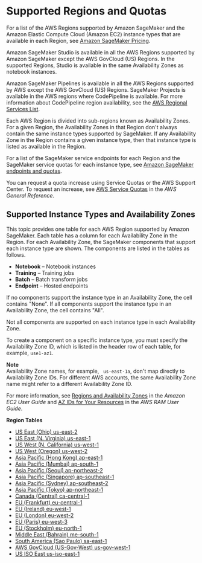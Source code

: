 # Supported Regions and Quotas<a name="regions-quotas"></a>

For a list of the AWS Regions supported by Amazon SageMaker and the Amazon Elastic Compute Cloud \(Amazon EC2\) instance types that are available in each Region, see [Amazon SageMaker Pricing](http://aws.amazon.com/sagemaker/pricing/)\.

Amazon SageMaker Studio is available in all the AWS Regions supported by Amazon SageMaker except the AWS GovCloud \(US\) Regions\. In the supported Regions, Studio is available in the same Availability Zones as notebook instances\.

Amazon SageMaker Pipelines is available in all the AWS Regions supported by AWS except the AWS GovCloud \(US\) Regions\. SageMaker Projects is available in the AWS regions where CodePipeline is available\. For more information about CodePipeline region availability, see the [AWS Regional Services List](http://aws.amazon.com/about-aws/global-infrastructure/regional-product-services/)\.

Each AWS Region is divided into sub\-regions known as Availability Zones\. For a given Region, the Availability Zones in that Region don't always contain the same instance types supported by SageMaker\. If any Availability Zone in the Region contains a given instance type, then that instance type is listed as available in the Region\.

For a list of the SageMaker service endpoints for each Region and the SageMaker service quotas for each instance type, see [Amazon SageMaker endpoints and quotas](https://docs.aws.amazon.com/general/latest/gr/sagemaker.html)\.

You can request a quota increase using Service Quotas or the AWS Support Center\. To request an increase, see [AWS Service Quotas](https://docs.aws.amazon.com/general/latest/gr/aws_service_limits.html) in the *AWS General Reference*\.

## Supported Instance Types and Availability Zones<a name="instance-types-az"></a>

This topic provides one table for each AWS Region supported by Amazon SageMaker\. Each table has a column for each Availability Zone in the Region\. For each Availability Zone, the SageMaker components that support each instance type are shown\. The components are listed in the tables as follows\.
+ **Notebook** – Notebook instances
+ **Training** – Training jobs
+ **Batch** – Batch transform jobs
+ **Endpoint** – Hosted endpoints

If no components support the instance type in an Availability Zone, the cell contains "None"\. If all components support the instance type in an Availability Zone, the cell contains "All"\.

Not all components are supported on each instance type in each Availability Zone\.

To create a component on a specific instance type, you must specify the Availability Zone ID, which is listed in the header row of each table, for example, `use1-az1`\.

**Note**  
Availability Zone names, for example, ` us-east-1a`, don't map directly to Availability Zone IDs\. For different AWS accounts, the same Availability Zone name might refer to a different Availability Zone ID\.

For more information, see [Regions and Availability Zones](https://docs.aws.amazon.com/AWSEC2/latest/UserGuide/using-regions-availability-zones.html) in the *Amazon EC2 User Guide* and [AZ IDs for Your Resources](https://docs.aws.amazon.com/ram/latest/userguide/working-with-az-ids.html) in the *AWS RAM User Guide*\. 

**Region Tables**
+ [US East \(Ohio\) us\-east\-2](http://aws.amazon.com/releasenotes/sagemaker-instance-types-in-us-east-ohio-us-east-2/)
+ [US East \(N\. Virginia\) us\-east\-1](http://aws.amazon.com/releasenotes/sagemaker-instance-types-in-n-virginia-us-east-1/)
+ [US West \(N\. California\) us\-west\-1](http://aws.amazon.com/releasenotes/sagemaker-instance-types-in-us-west-n-california-us-west-1/)
+ [US West \(Oregon\) us\-west\-2](http://aws.amazon.com/releasenotes/sagemaker-instance-types-in-us-west-oregon-us-west-2/)
+ [Asia Pacific \(Hong Kong\) ap\-east\-1](http://aws.amazon.com/releasenotes/sagemaker-instance-types-in-hong-kong-ap-east-1/)
+ [Asia Pacific \(Mumbai\) ap\-south\-1](http://aws.amazon.com/releasenotes/sagemaker-instance-types-in-mumbai-ap-south-1/)
+ [Asia Pacific \(Seoul\) ap\-northeast\-2](http://aws.amazon.com/releasenotes/sagemaker-instance-types-in-seoul-ap-northeast-2/)
+ [Asia Pacific \(Singapore\) ap\-southeast\-1](http://aws.amazon.com/releasenotes/sagemaker-instance-types-in-singapore-ap-southeast-1/)
+ [Asia Pacific \(Sydney\) ap\-southeast\-2](http://aws.amazon.com/releasenotes/sagemaker-instance-types-in-sydney-ap-southeast-2/)
+ [Asia Pacific \(Tokyo\) ap\-northeast\-1](http://aws.amazon.com/releasenotes/sagemaker-instance-types-in-tokyo-ap-northeast-1/)
+ [Canada \(Central\) ca\-central\-1](http://aws.amazon.com/releasenotes/sagemaker-instance-types-in-canada-ca-central-1/)
+ [EU \(Frankfurt\) eu\-central\-1](http://aws.amazon.com/releasenotes/sagemaker-instance-types-in-frankfurt-eu-central-1/)
+ [EU \(Ireland\) eu\-west\-1](http://aws.amazon.com/releasenotes/sagemaker-instance-types-in-ireland-eu-west-1/)
+ [EU \(London\) eu\-west\-2](http://aws.amazon.com/releasenotes/sagemaker-instance-types-in-london-eu-west-2/)
+ [EU \(Paris\) eu\-west\-3](http://aws.amazon.com/releasenotes/sagemaker-instance-types-in-paris-eu-west-3/)
+ [EU \(Stockholm\) eu\-north\-1](http://aws.amazon.com/releasenotes/sagemaker-instance-types-in-stockholm-eu-north-1/)
+ [Middle East \(Bahrain\) me\-south\-1](http://aws.amazon.com/releasenotes/sagemaker-instance-types-in-bahrain-me-south-1/)
+ [South America \(Sao Paulo\) sa\-east\-1](http://aws.amazon.com/releasenotes/sagemaker-instance-types-in-sao-paulo-sa-east-1/)
+ [AWS GovCloud \(US\-Gov\-West\) us\-gov\-west\-1](http://aws.amazon.com/releasenotes/sagemaker-instance-types-in-aws-govcloud-west-us-gov-west-1/)
+ [US ISO East us\-iso\-east\-1](http://aws.amazon.com/releasenotes/component-support-for-instances-in-us-iso-east/)